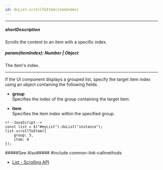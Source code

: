 ```yaml
---
id: dxList.scrollToItem(itemIndex)
---
```

---
##### shortDescription
Scrolls the content to an item with a specific index.

##### param(itemIndex): Number | Object
The item's index.

---
If the UI component displays a grouped list, specify the target item index using an object containing the following fields.

- **group**  
 Specifies the index of the group containing the target item.

- **item**  
 Specifies the item index within the specified group.

<!---->

    <!--JavaScript-->
    const list = $("#myList").dxList("instance");
    list.scrollToItem({
        group: 3,
        item: 8
    });

#####See Also#####
#include common-link-callmethods
- [List - Scrolling API](/concepts/05%20UI%20Components/List/20%20Scrolling/05%20API.md '/Documentation/Guide/UI_Components/List/Scrolling/#API')